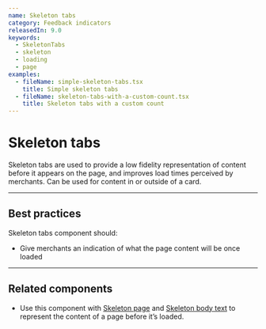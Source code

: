 ```yaml
---
name: Skeleton tabs
category: Feedback indicators
releasedIn: 9.0
keywords:
  - SkeletonTabs
  - skeleton
  - loading
  - page
examples:
  - fileName: simple-skeleton-tabs.tsx
    title: Simple skeleton tabs
  - fileName: skeleton-tabs-with-a-custom-count.tsx
    title: Skeleton tabs with a custom count
---
```


# Skeleton tabs

Skeleton tabs are used to provide a low fidelity representation of content before it appears on the page, and improves load times perceived by merchants. Can be used for content in or outside of a card.

---

## Best practices

Skeleton tabs component should:

- Give merchants an indication of what the page content will be once loaded

---

## Related components

- Use this component with [Skeleton page](https://polaris.shopify.com/components/feedback-indicators/skeleton-page) and [Skeleton body text](https://polaris.shopify.com/components/feedback-indicators/skeleton-body-text) to represent the content of a page before it’s loaded.
